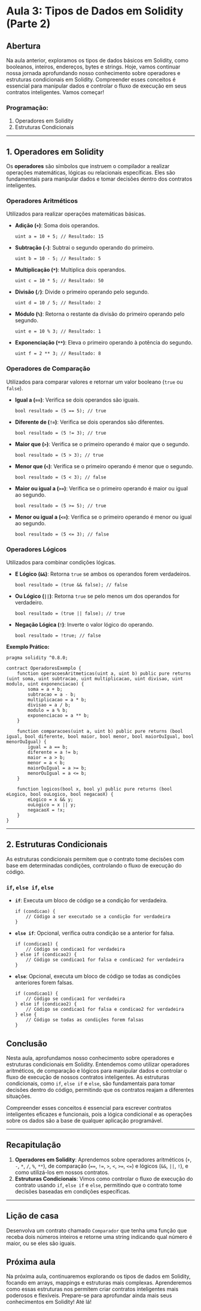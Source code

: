 # Aula 3: **Tipos de Dados em Solidity (Parte 2)**

## Abertura

Na aula anterior, exploramos os tipos de dados básicos em Solidity, como booleanos, inteiros, endereços, bytes e strings. Hoje, vamos continuar nossa jornada aprofundando nosso conhecimento sobre operadores e estruturas condicionais em Solidity. Compreender esses conceitos é essencial para manipular dados e controlar o fluxo de execução em seus contratos inteligentes. Vamos começar!

### Programação:

1. Operadores em Solidity
2. Estruturas Condicionais

---

## 1. Operadores em Solidity

Os **operadores** são símbolos que instruem o compilador a realizar operações matemáticas, lógicas ou relacionais específicas. Eles são fundamentais para manipular dados e tomar decisões dentro dos contratos inteligentes.

### Operadores Aritméticos

Utilizados para realizar operações matemáticas básicas.

- **Adição (`+`)**: Soma dois operandos.

  ```solidity
  uint a = 10 + 5; // Resultado: 15
  ```

- **Subtração (`-`)**: Subtrai o segundo operando do primeiro.

  ```solidity
  uint b = 10 - 5; // Resultado: 5
  ```

- **Multiplicação (`*`)**: Multiplica dois operandos.

  ```solidity
  uint c = 10 * 5; // Resultado: 50
  ```

- **Divisão (`/`)**: Divide o primeiro operando pelo segundo.

  ```solidity
  uint d = 10 / 5; // Resultado: 2
  ```

- **Módulo (`%`)**: Retorna o restante da divisão do primeiro operando pelo segundo.

  ```solidity
  uint e = 10 % 3; // Resultado: 1
  ```

- **Exponenciação (`**`)**: Eleva o primeiro operando à potência do segundo.

  ```solidity
  uint f = 2 ** 3; // Resultado: 8
  ```

### Operadores de Comparação

Utilizados para comparar valores e retornar um valor booleano (`true` ou `false`).

- **Igual a (`==`)**: Verifica se dois operandos são iguais.

  ```solidity
  bool resultado = (5 == 5); // true
  ```

- **Diferente de (`!=`)**: Verifica se dois operandos são diferentes.

  ```solidity
  bool resultado = (5 != 3); // true
  ```

- **Maior que (`>`)**: Verifica se o primeiro operando é maior que o segundo.

  ```solidity
  bool resultado = (5 > 3); // true
  ```

- **Menor que (`<`)**: Verifica se o primeiro operando é menor que o segundo.

  ```solidity
  bool resultado = (5 < 3); // false
  ```

- **Maior ou igual a (`>=`)**: Verifica se o primeiro operando é maior ou igual ao segundo.

  ```solidity
  bool resultado = (5 >= 5); // true
  ```

- **Menor ou igual a (`<=`)**: Verifica se o primeiro operando é menor ou igual ao segundo.

  ```solidity
  bool resultado = (5 <= 3); // false
  ```

### Operadores Lógicos

Utilizados para combinar condições lógicas.

- **E Lógico (`&&`)**: Retorna `true` se ambos os operandos forem verdadeiros.

  ```solidity
  bool resultado = (true && false); // false
  ```

- **Ou Lógico (`||`)**: Retorna `true` se pelo menos um dos operandos for verdadeiro.

  ```solidity
  bool resultado = (true || false); // true
  ```

- **Negação Lógica (`!`)**: Inverte o valor lógico do operando.

  ```solidity
  bool resultado = !true; // false
  ```

**Exemplo Prático:**

```solidity
pragma solidity ^0.8.0;

contract OperadoresExemplo {
    function operacoesAritmeticas(uint a, uint b) public pure returns (uint soma, uint subtracao, uint multiplicacao, uint divisao, uint modulo, uint exponenciacao) {
        soma = a + b;
        subtracao = a - b;
        multiplicacao = a * b;
        divisao = a / b;
        modulo = a % b;
        exponenciacao = a ** b;
    }

    function comparacoes(uint a, uint b) public pure returns (bool igual, bool diferente, bool maior, bool menor, bool maiorOuIgual, bool menorOuIgual) {
        igual = a == b;
        diferente = a != b;
        maior = a > b;
        menor = a < b;
        maiorOuIgual = a >= b;
        menorOuIgual = a <= b;
    }

    function logicos(bool x, bool y) public pure returns (bool eLogico, bool ouLogico, bool negacaoX) {
        eLogico = x && y;
        ouLogico = x || y;
        negacaoX = !x;
    }
}
```

---

## 2. Estruturas Condicionais

As estruturas condicionais permitem que o contrato tome decisões com base em determinadas condições, controlando o fluxo de execução do código.

### `if`, `else if`, `else`

- **`if`**: Executa um bloco de código se a condição for verdadeira.

  ```solidity
  if (condicao) {
      // Código a ser executado se a condição for verdadeira
  }
  ```

- **`else if`**: Opcional, verifica outra condição se a anterior for falsa.

  ```solidity
  if (condicao1) {
      // Código se condicao1 for verdadeira
  } else if (condicao2) {
      // Código se condicao1 for falsa e condicao2 for verdadeira
  }
  ```

- **`else`**: Opcional, executa um bloco de código se todas as condições anteriores forem falsas.

  ```solidity
  if (condicao1) {
      // Código se condicao1 for verdadeira
  } else if (condicao2) {
      // Código se condicao1 for falsa e condicao2 for verdadeira
  } else {
      // Código se todas as condições forem falsas
  }
  ```

## Conclusão

Nesta aula, aprofundamos nosso conhecimento sobre operadores e estruturas condicionais em Solidity. Entendemos como utilizar operadores aritméticos, de comparação e lógicos para manipular dados e controlar o fluxo de execução de nossos contratos inteligentes. As estruturas condicionais, como `if`, `else if` e `else`, são fundamentais para tomar decisões dentro do código, permitindo que os contratos reajam a diferentes situações.

Compreender esses conceitos é essencial para escrever contratos inteligentes eficazes e funcionais, pois a lógica condicional e as operações sobre os dados são a base de qualquer aplicação programável.

---

## Recapitulação

1. **Operadores em Solidity**: Aprendemos sobre operadores aritméticos (`+`, `-`, `*`, `/`, `%`, `**`), de comparação (`==`, `!=`, `>`, `<`, `>=`, `<=`) e lógicos (`&&`, `||`, `!`), e como utilizá-los em nossos contratos.
2. **Estruturas Condicionais**: Vimos como controlar o fluxo de execução do contrato usando `if`, `else if` e `else`, permitindo que o contrato tome decisões baseadas em condições específicas.

---

## Lição de casa

Desenvolva um contrato chamado `Comparador` que tenha uma função que receba dois números inteiros e retorne uma string indicando qual número é maior, ou se eles são iguais.

## Próxima aula

Na próxima aula, continuaremos explorando os tipos de dados em Solidity, focando em arrays, mappings e estruturas mais complexas. Aprenderemos como essas estruturas nos permitem criar contratos inteligentes mais poderosos e flexíveis. Prepare-se para aprofundar ainda mais seus conhecimentos em Solidity! Até lá!